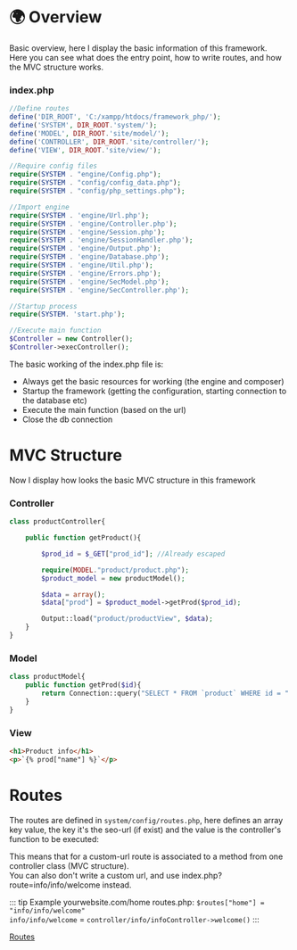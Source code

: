 # :earth_africa: Overview
Basic overview, here I display the basic information of this framework.  
Here you can see what does the entry point, how to write routes, and how the MVC structure works.

### index.php  
  
``` php
//Define routes
define('DIR_ROOT', 'C:/xampp/htdocs/framework_php/');
define('SYSTEM', DIR_ROOT.'system/');
define('MODEL', DIR_ROOT.'site/model/');
define('CONTROLLER', DIR_ROOT.'site/controller/');
define('VIEW', DIR_ROOT.'site/view/');

//Require config files
require(SYSTEM . "engine/Config.php");
require(SYSTEM . "config/config_data.php");
require(SYSTEM . "config/php_settings.php");

//Import engine
require(SYSTEM . 'engine/Url.php');
require(SYSTEM . 'engine/Controller.php');
require(SYSTEM . 'engine/Session.php');
require(SYSTEM . 'engine/SessionHandler.php');
require(SYSTEM . 'engine/Output.php');
require(SYSTEM . 'engine/Database.php');
require(SYSTEM . 'engine/Util.php');
require(SYSTEM . 'engine/Errors.php');
require(SYSTEM . 'engine/SecModel.php');
require(SYSTEM . 'engine/SecController.php');

//Startup process
require(SYSTEM. 'start.php');

//Execute main function
$Controller = new Controller();
$Controller->execController();
```  
  
The basic working of the index.php file is:
- Always get the basic resources for working (the engine and composer)
- Startup the framework (getting the configuration, starting connection to the database etc)
- Execute the main function (based on the url)
- Close the db connection


# MVC Structure
Now I display how looks the basic MVC structure in this framework

### Controller

``` php
class productController{

	public function getProduct(){

		$prod_id = $_GET["prod_id"]; //Already escaped

		require(MODEL."product/product.php");
		$product_model = new productModel();

		$data = array();
		$data["prod"] = $product_model->getProd($prod_id);

		Output::load("product/productView", $data);
	}
}
```

### Model

``` php
class productModel{
	public function getProd($id){
		return Connection::query("SELECT * FROM `product` WHERE id = ".$id);
	}
}
```

### View

``` html
<h1>Product info</h1>
<p>`{% prod["name"] %}`</p>
```

# Routes

The routes are defined in `system/config/routes.php`, here defines an array key value, the key it's the seo-url (if exist) and the value is the controller's function to be executed:  

This means that for a custom-url route is associated to a method from one controller class (MVC structure).  
You can also don't write a custom url, and use index.php?route=info/info/welcome instead.

::: tip Example yourwebsite.com/home
routes.php:  `$routes["home"] = "info/info/welcome"`  
`info/info/welcome` = `controller/info/infoController->welcome()`
:::

[Routes](./Routes.html) 